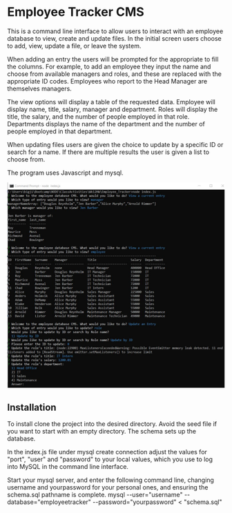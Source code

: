 # Employee Tracker CMS
This is a command line interface to allow users to interact with an employee database to view, create and update files.
In the initial screen users choose to add, view, update a file, or leave the system. 

When adding an entry the users will be prompted for the appropriate to fill the columns. For example, to add an employee they input the name and choose from available managers and roles, and these are replaced with the appropriate ID codes. Employees who report to the Head Manager are themselves managers. 

The view options will display a table of the requested data. Employee will display name, title, salary, manager and department. Roles will display the title, the salary, and the number of people employed in that role. Departments displays the name of the department and the number of people employed in that department.

When updating files users are given the choice to update by a specific ID or search for a name. If there are multiple results the user is given a list to choose from. 

The program uses Javascript and mysql. 


![Employee Tracker CLI](https://raw.githubusercontent.com/JEQP/Employee_Tracker/master/employeetrackerdemo.jpg)

## Installation

To install clone the project into the desired directory. Avoid the seed file if you want to start with an empty directory. The schema sets up the database.  

In the index.js file under mysql create connection adjust the values for "port", "user" and "password" to your local values, which you use to log into MySQL in the command line interface. 

Start your mysql server, and enter the following command line, changing username and yourpassword for your personal ones, and ensuring the schema.sql pathname is complete. 
mysql --user="username" --database="employeetracker" --password="yourpassword" < "schema.sql"


